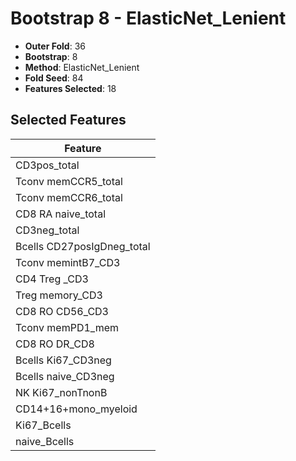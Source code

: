 # Bootstrap 8 - ElasticNet_Lenient

- **Outer Fold**: 36
- **Bootstrap**: 8
- **Method**: ElasticNet_Lenient
- **Fold Seed**: 84
- **Features Selected**: 18

## Selected Features

| Feature |
|---------|
| CD3pos_total |
| Tconv memCCR5_total |
| Tconv memCCR6_total |
| CD8 RA naive_total |
| CD3neg_total |
| Bcells CD27posIgDneg_total |
| Tconv memintB7_CD3 |
| CD4 Treg _CD3 |
| Treg memory_CD3 |
| CD8 RO CD56_CD3 |
| Tconv memPD1_mem |
| CD8 RO DR_CD8 |
| Bcells Ki67_CD3neg |
| Bcells naive_CD3neg |
| NK Ki67_nonTnonB |
| CD14+16+mono_myeloid |
| Ki67_Bcells |
| naive_Bcells |
